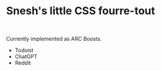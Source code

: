 # Snesh's little CSS fourre-tout 

<br> 

Currently implemented as ARC Boosts. 

- Todoist
- ChatGPT
- Reddit

